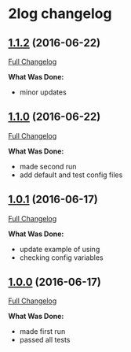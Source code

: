 # 2log changelog

## [1.1.2](link/1.1.2) (2016-06-22)
[Full Changelog](/compare/1.1.0...1.1.2)

**What Was Done:**

- minor updates

## [1.1.0](link/1.1.0) (2016-06-22)
[Full Changelog](/compare/1.0.0...1.1.0)

**What Was Done:**

- made second run
- add default and test config files

## [1.0.1](link/1.0.1) (2016-06-17)
[Full Changelog](/compare/1.0.0...1.0.1)

**What Was Done:**

- update example of using
- checking config variables

## [1.0.0](link/1.0.0) (2016-06-17)
[Full Changelog](/compare/master...1.0.0)

**What Was Done:**

- made first run
- passed all tests

